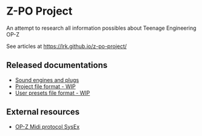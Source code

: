 # Z-PO Project
An attempt to research all information possibles about Teenage Engineering OP-Z

See articles at https://lrk.github.io/z-po-project/


## Released documentations

- [Sound engines and plugs](docs/engines.md)
- [Project file format - WIP](docs/project_opz_file_format.md)
- [User presets file format - WIP](docs/user_presets_file_format.md)

## External resources

- [OP-Z Midi protocol SysEx](https://github.com/hyphz/opzdoc/wiki/MIDI-Protocol)
